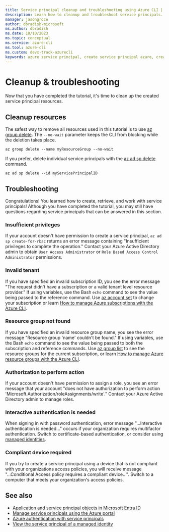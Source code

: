 ```yaml
---
title: Service principal cleanup and troubleshooting using Azure CLI | Microsoft Docs
description: Learn how to cleanup and troubleshoot service principals.
manager: jasongroce
author: dbradish-microsoft
ms.author: dbradish
ms.date: 10/10/2023
ms.topic: conceptual
ms.service: azure-cli
ms.tool: azure-cli
ms.custom: devx-track-azurecli
keywords: azure service principal, create service principal azure, create service principal azure cli
---
```


# Cleanup & troubleshooting

Now that you have completed the tutorial, it's time to clean up the created service principal resources.

## Cleanup resources

The safest way to remove all resources used in this tutorial is to use [az group delete](/cli/azure/group#az-group-delete). The `--no-wait` parameter keeps the CLI from blocking while the deletion takes place.

```
az group delete --name myResourceGroup --no-wait
```

If you prefer, delete individual service principals with the [az ad sp delete](/cli/azure/ad/sp#az-ad-sp-delete) command.

```azurecli-interactive
az ad sp delete --id myServicePrincipalID
```

## Troubleshooting

Congratulations! You learned how to create, retrieve, and work with service principals! Although you have completed the tutorial, you may still have questions regarding service principals that can be answered in this section.

### Insufficient privileges

If your account doesn't have permission to create a service principal, `az ad sp create-for-rbac` returns an error message containing "Insufficient privileges to complete the operation." Contact your Azure Active Directory admin to obtain `User Access Administrator` or `Role Based Access Control Administrator` permissions.

### Invalid tenant

If you have specified an invalid subscription ID, you see the error message "The request didn't have a subscription or a valid tenant level resource provider." If using variables, use the Bash `echo` command to see the value being passed to the reference command. Use [az account set](/cli/azure/account#az-account-set) to change your subscription or learn [How to manage Azure subscriptions with the Azure CLI](./manage-azure-subscriptions-azure-cli.md).

### Resource group not found

If you have specified an invalid resource group name, you see the error message "Resource group 'name' couldn't be found." If using variables, use the Bash `echo` command to see the value being passed to both the subscription and reference commands. Use [az group list](/cli/azure/group#az-group-list) to see the resource groups for the current subscription, or learn [How to manage Azure resource groups with the Azure CLI](./manage-azure-groups-azure-cli.md).

### Authorization to perform action

If your account doesn't have permission to assign a role, you see an error message that your account "does not have authorization to perform action 'Microsoft.Authorization/roleAssignments/write'." Contact your Azure Active Directory admin to manage roles.

### Interactive authentication is needed

 When signing in with password authentication, error message "...Interactive authentication is needed..." occurs if your organization requires multifactor authentication. Switch to certificate-based authentication, or consider using [managed identities](/azure/active-directory/managed-identities-azure-resources/overview).

### Compliant device required

If you try to create a service principal using a device that is not compliant with your organizations access policies, you will receive message "...Conditional Access policy requires a compliant device...". Switch to a computer that meets your organization's access policies.

## See also

* [Application and service principal objects in Microsoft Entra ID](/azure/active-directory/develop/app-objects-and-service-principals)
* [Manage service principals using the Azure portal](/azure/developer/python/how-to-manage-service-principals)
* [Azure authentication with service principals](/azure/developer/java/sdk/identity-service-principal-auth)
* [View the service principal of a managed identity](/azure/active-directory/managed-identities-azure-resources/how-to-view-managed-identity-service-principal-cli)
